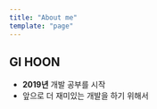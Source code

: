 ```yaml
---
title: "About me"
template: "page"
---
```


## GI HOON

+ **2019년** 개발 공부를 시작
+ 앞으로 더 재미있는 개발을 하기 위해서
